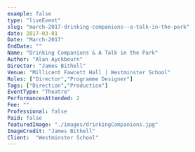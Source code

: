 ```yaml
---
example: false
type: "liveEvent"
slug: "march-2017-drinking-companions--a-talk-in-the-park"
date: 2017-03-01
Date: "March-2017"
EndDate: ""
Name: "Drinking Companions & A Talk in the Park"
Author: "Alan Ayckbourn"
Director: "James Bithell"
Venue: "Millicent Fawcett Hall | Westminster School"
Roles: ["Director","Programme Designer"]
Tags: ["Direction","Production"]
EventType: "Theatre"
PerformancesAttended: 2
Fee: ""
Professional: false
Paid: false
featuredImage: "./images/drinkingCompanions.jpg"
ImageCredit: "James Bithell"
Client:  "Westminster School"
---
```


